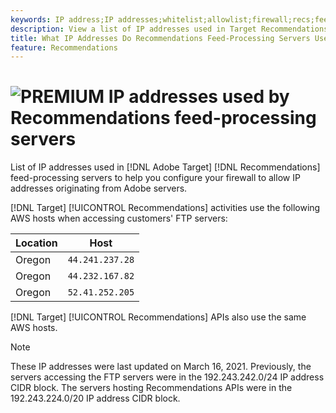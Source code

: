 ```yaml
---
keywords: IP address;IP addresses;whitelist;allowlist;firewall;recs;feed;servers;adobe marketing cloud;recommendations
description: View a list of IP addresses used in Target Recommendations feed-processing servers to help you configure your firewall to allow IP addresses originating from Adobe servers.
title: What IP Addresses Do Recommendations Feed-Processing Servers Use?
feature: Recommendations
---
```


# ![PREMIUM](/help/assets/premium.png) IP addresses used by Recommendations feed-processing servers

List of IP addresses used in [!DNL Adobe Target] [!DNL Recommendations] feed-processing servers to help you configure your firewall to allow IP addresses originating from Adobe servers.

[!DNL Target] [!UICONTROL Recommendations] activities use the following AWS hosts when accessing customers' FTP servers:

| Location | Host |
| --- | --- |
| Oregon | `44.241.237.28` |
| Oregon | `44.232.167.82` |
| Oregon | `52.41.252.205` |

[!DNL Target] [!UICONTROL Recommendations] APIs also use the same AWS hosts.

>[!NOTE]
>
>These IP addresses were last updated on March 16, 2021. Previously, the servers accessing the FTP servers were in the 192.243.242.0/24 IP address CIDR block. The servers hosting Recommendations APIs were in the 192.243.224.0/20 IP address CIDR block.


